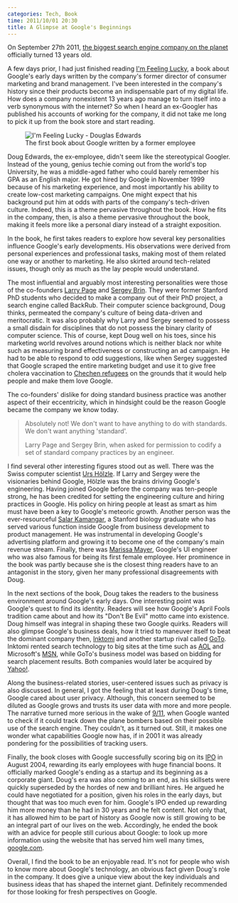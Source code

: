```yaml
---
categories: Tech, Book
time: 2011/10/01 20:30
title: A Glimpse at Google's Beginnings
---
```


On September 27th 2011, [the biggest search engine company on the planet](http://www.google.com/ncr) officially turned 13 years old.

A few days prior, I had just finished reading [I'm Feeling Lucky](http://www.amazon.com/Im-Feeling-Lucky-Confessions-Employee/dp/0547416997/ref=sr_1_1?s=books&ie=UTF8&qid=1317135886&sr=1-1), a book about Google's early days written by the company's former director of consumer marketing and brand management. I've been interested in the company's history since their products become an indispensable part of my digital life. How does a company nonexistent 13 years ago manage to turn itself into a verb synonymous with the internet? So when I heard an ex-Googler has published his accounts of working for the company, it did not take me long to pick it up from the book store and start reading.

<figure>
 <img src="/img/blog/006_book-cover.jpg" title="I'm Feeling Lucky - Douglas Edwards" alt="I'm Feeling Lucky - Douglas Edwards">
 <figcaption>The first book about Google written by a former employee</figcaption>
</figure>

Doug Edwards, the ex-employee, didn't seem like the stereotypical Googler. Instead of the young, genius techie coming out from the world's top University, he was a middle-aged father who could barely remember his GPA as an English major. He got hired by Google in November 1999 because of his marketing experience, and most importantly his ability to create low-cost marketing campaigns. One might expect that his background put him at odds with parts of the company's tech-driven culture. Indeed, this is a theme pervasive throughout the book. How he fits in the company, then, is also a theme pervasive throughout the book, making it feels more like a personal diary instead of a straight exposition.

In the book, he first takes readers to explore how several key personalities influence Google's early developments. His observations were derived from personal experiences and professional tasks, making most of them related one way or another to marketing. He also skirted around tech-related issues, though only as much as the lay people would understand.

The most influential and arguably most interesting personalities were those of the co-founders [Larry Page](http://en.wikipedia.org/wiki/Larry_Page) and [Sergey Brin](http://en.wikipedia.org/wiki/Sergey_Brin). They were former Stanford PhD students who decided to make a company out of their PhD project, a search engine called BackRub. Their computer science background, Doug thinks, permeated the company's culture of being data-driven and meritocratic. It was also probably why Larry and Sergey seemed to possess a small disdain for disciplines that do not possess the binary clarity of computer science. This of course, kept Doug well on his toes, since his marketing world revolves around notions which is neither black nor white such as measuring brand effectiveness or constructing an ad campaign. He had to be able to respond to odd suggestions, like when Sergey suggested that Google scraped the entire marketing budget and use it to give free cholera vaccination to [Chechen refugees](http://en.wikipedia.org/wiki/Chechen_refugees) on the grounds that it would help people and make them love Google. 

The co-founders' dislike for doing standard business practice was another aspect of their eccentricity, which in hindsight could be the reason Google became the company we know today.

<blockquote>
  <p>Absolutely not! We don't want to have anything to do with standards. We don't want anything 'standard'.</p>
  <footer>Larry Page and Sergey Brin, when asked for permission to codify a set of standard company practices by an engineer.</footer>
</blockquote>

I find several other interesting figures stood out as well. There was the Swiss computer scientist [Urs Hölzle](http://en.wikipedia.org/wiki/Urs_H%C3%B6lzle). If Larry and Sergey were the visionaries behind Google, Hölzle was the brains driving Google's engineering. Having joined Google before the company was ten-people strong, he has been credited for setting the engineering culture and hiring practices in Google. His policy on hiring people at least as smart as him must have been a key to Google's meteoric growth. Another person was the ever-resourceful [Salar Kamangar](http://en.wikipedia.org/wiki/Salar_Kamangar), a Stanford biology graduate who has served various function inside Google from business development to product management. He was instrumental in developing Google's advertising platform and growing it to become one of the company's main revenue stream. Finally, there was [Marissa Mayer](http://en.wikipedia.org/wiki/Marissa_Mayer), Google's UI engineer who was also famous for being its first female employee. Her prominence in the book was partly because she is the closest thing readers have to an antagonist in the story, given her many professional disagreements with Doug. 

In the next sections of the book, Doug takes the readers to the business environment around Google's early days. One interesting point was Google's quest to find its identity. Readers will see how Google's April Fools tradition came about and how its "Don't Be Evil" motto came into existence. Doug himself was integral in shaping these two Google quirks. Readers will also glimpse Google's business deals, how it tried to maneuver itself to beat the dominant company then, [Inktomi](http://en.wikipedia.org/Inktomi) and another startup rival called [GoTo](http://en.wikipedia.org/wiki/Goto.com). Inktomi rented search technology to big sites at the time such as [AOL](http://en.wikipedia.org/wiki/AOL) and Microsoft's [MSN](http://en.wikipedia.org/wiki/MSN), while GoTo's business model was based on bidding for search placement results. Both companies would later be acquired by [Yahoo!](http://en.wikipedia.org/wiki/Yahoo). 

Along the business-related stories, user-centered issues such as privacy is also discussed. In general, I got the feeling that at least during Doug's time, Google cared about user privacy. Although, this concern seemed to be diluted as Google grows and trusts its user data with more and more people. The narrative turned more serious in the wake of [9/11](http://en.wikipedia.org/wiki/September_11_attacks), when Google wanted to check if it could track down the plane bombers based on their possible use of the search engine. They couldn't, as it turned out. Still, it makes one wonder what capabilities Google now has, if in 2001 it was already pondering for the possibilities of  tracking users. 

Finally, the book closes with Google successfully scoring big on its [IPO](http://en.wikipedia.org/wiki/IPO) in August 2004, rewarding its early employees with huge financial boons. It officially marked Google's ending as a startup and its beginning as a corporate giant. Doug's era was also coming to an end, as his skillsets were quickly superseded by the hordes of new and brilliant hires. He argued he could have negotiated for a position, given his roles in the early days, but thought that was too much even for him. Google's IPO ended up rewarding him more money than he had in 30 years and he felt content. Not only that, it has allowed him to be part of history as Google now is still growing to be an integral part of our lives on the web. Accordingly, he ended the book with an advice for people still curious about Google: to look up more information using the website that has served him well many times, [google.com](http://www.google.com).

Overall, I find the book to be an enjoyable read. It's not for people who wish to know more about Google's technology, an obvious fact given Doug's role in the company. It does give a unique view about the key individuals and business ideas that has shaped the internet giant. Definitely recommended for those looking for fresh perspectives on Google.
